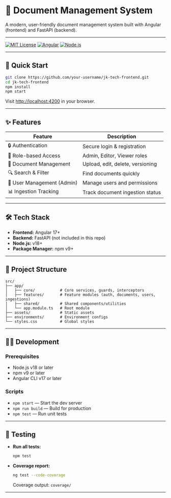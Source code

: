 # 📄 Document Management System

A modern, user-friendly document management system built with Angular (frontend) and FastAPI (backend).

---

[![MIT License](https://img.shields.io/badge/license-MIT-blue.svg)](LICENSE)
[![Angular](https://img.shields.io/badge/Angular-17+-red?logo=angular)](https://angular.io/)
[![Node.js](https://img.shields.io/badge/Node.js-18+-green?logo=node.js)](https://nodejs.org/)

---

## 🚀 Quick Start

```bash
git clone https://github.com/your-username/jk-tech-frontend.git
cd jk-tech-frontend
npm install
npm start
```

Visit [http://localhost:4200](http://localhost:4200) in your browser.

---

## ✨ Features

| Feature                    | Description                      |
| -------------------------- | -------------------------------- |
| 🔒 Authentication          | Secure login & registration      |
| 👤 Role-based Access       | Admin, Editor, Viewer roles      |
| 📁 Document Management     | Upload, edit, delete, versioning |
| 🔍 Search & Filter         | Find documents quickly           |
| 👥 User Management (Admin) | Manage users and permissions     |
| 📊 Ingestion Tracking      | Track document ingestion status  |

---

## 🛠️ Tech Stack

- **Frontend:** Angular 17+
- **Backend:** FastAPI (not included in this repo)
- **Node.js:** v18+
- **Package Manager:** npm v9+

---

## 📂 Project Structure

```
src/
├── app/
│   ├── core/           # Core services, guards, interceptors
│   ├── features/       # Feature modules (auth, documents, users, ingestions)
│   ├── shared/         # Shared components/utilities
│   └── app.module.ts   # Root module
├── assets/             # Static assets
├── environments/       # Environment configs
└── styles.css          # Global styles
```

---

## 🧑‍💻 Development

### Prerequisites

- Node.js v18 or later
- npm v9 or later
- Angular CLI v17 or later

### Scripts

- `npm start` — Start the dev server
- `npm run build` — Build for production
- `npm test` — Run unit tests

---

## 🧪 Testing

- **Run all tests:**
  ```bash
  npm test
  ```
- **Coverage report:**
  ```bash
  ng test --code-coverage
  ```
  Coverage output: `coverage/`

---
